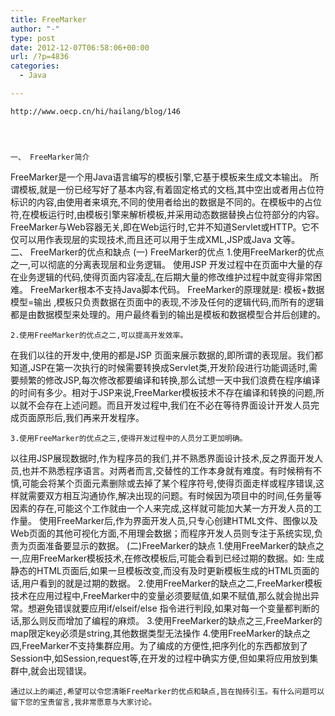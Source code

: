 ```yaml
---
title: FreeMarker
author: "-"
type: post
date: 2012-12-07T06:58:06+00:00
url: /?p=4836
categories:
  - Java

---
```

  
    http://www.oecp.cn/hi/hailang/blog/146
  
  

  
    一、 FreeMarker简介
 FreeMarker是一个用Java语言编写的模板引擎,它基于模板来生成文本输出。
 所谓模板,就是一份已经写好了基本内容,有着固定格式的文档,其中空出或者用占位符标识的内容,由使用者来填充,不同的使用者给出的数据是不同的。在模板中的占位符,在模板运行时,由模板引擎来解析模板,并采用动态数据替换占位符部分的内容。
 FreeMarker与Web容器无关,即在Web运行时,它并不知道Servlet或HTTP。它不仅可以用作表现层的实现技术,而且还可以用于生成XML,JSP或Java 文等。
 二、 FreeMarker的优点和缺点
 (一) FreeMarker的优点
 1.使用FreeMarker的优点之一,可以彻底的分离表现层和业务逻辑。
 使用JSP 开发过程中在页面中大量的存在业务逻辑的代码,使得页面内容凌乱,在后期大量的修改维护过程中就变得非常困难。
 FreeMarker根本不支持Java脚本代码。
 FreeMarker的原理就是: 模板+数据模型=输出 ,模板只负责数据在页面中的表现,不涉及任何的逻辑代码,而所有的逻辑都是由数据模型来处理的。用户最终看到的输出是模板和数据模型合并后创建的。
  
  
    2.使用FreeMarker的优点之二,可以提高开发效率。
 在我们以往的开发中,使用的都是JSP 页面来展示数据的,即所谓的表现层。我们都知道,JSP在第一次执行的时候需要转换成Servlet类,开发阶段进行功能调适时,需要频繁的修改JSP,每次修改都要编译和转换,那么试想一天中我们浪费在程序编译的时间有多少。相对于JSP来说,FreeMarker模板技术不存在编译和转换的问题,所以就不会存在上述问题。而且开发过程中,我们在不必在等待界面设计开发人员完成页面原形后,我们再来开发程序。
  
  
    3.使用FreeMarker的优点之三,使得开发过程中的人员分工更加明确。
 以往用JSP展现数据时,作为程序员的我们,并不熟悉界面设计技术,反之界面开发人员,也并不熟悉程序语言。对两者而言,交替性的工作本身就有难度。有时候稍有不慎,可能会将某个页面元素删除或去掉了某个程序符号,使得页面走样或程序错误,这样就需要双方相互沟通协作,解决出现的问题。有时候因为项目中的时间,任务量等因素的存在,可能这个工作就由一个人来完成,这样就可能加大某一方开发人员的工作量。
 使用FreeMarker后,作为界面开发人员,只专心创建HTML文件、图像以及Web页面的其他可视化方面,不用理会数据；而程序开发人员则专注于系统实现,负责为页面准备要显示的数据。
 (二)FreeMarker的缺点
 1.使用FreeMarker的缺点之一,应用FreeMarker模板技术,在修改模板后,可能会看到已经过期的数据。如: 生成静态的HTML页面后,如果一旦模板改变,而没有及时更新模板生成的HTML页面的话,用户看到的就是过期的数据。
 2.使用FreeMarker的缺点之二,FreeMarker模板技术在应用过程中,FreeMarker中的变量必须要赋值,如果不赋值,那么就会抛出异常。想避免错误就要应用if/elseif/else 指令进行判段,如果对每一个变量都判断的话,那么则反而增加了编程的麻烦。
 3.使用FreeMarker的缺点之三,FreeMarker的map限定key必须是string,其他数据类型无法操作
 4.使用FreeMarker的缺点之四,FreeMarker不支持集群应用。为了编成的方便性,把序列化的东西都放到了Session中,如Session,request等,在开发的过程中确实方便,但如果将应用放到集群中,就会出现错误。
  
  
    通过以上的阐述,希望可以令您清晰FreeMarker的优点和缺点,旨在抛砖引玉。有什么问题可以留下您的宝贵留言,我非常愿意与大家讨论。
  
